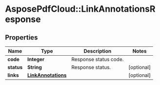 ﻿# AsposePdfCloud::LinkAnnotationsResponse


## Properties
Name | Type | Description | Notes
------------ | ------------- | ------------- | -------------
**code** | **Integer** | Response status code. | 
**status** | **String** | Response status. | [optional] 
**links** | [**LinkAnnotations**](LinkAnnotations.md) |  | [optional] 


